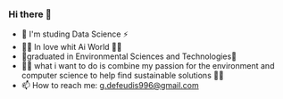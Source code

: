 ### Hi there 👋

- 🌱 I'm studing Data Science ⚡
- :surfing_man: In love whit Ai World  :surfing_man:
- 🌱graduated in Environmental Sciences and Technologies🌱
- :weight_lifting_man: what i want to do is combine my passion for the environment and computer science to help find sustainable solutions :weight_lifting_man:
-  📫 How to reach me: g.defeudis996@gmail.com
